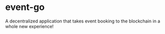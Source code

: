 # event-go
A decentralized application that takes event booking to the blockchain in a whole new experience!
